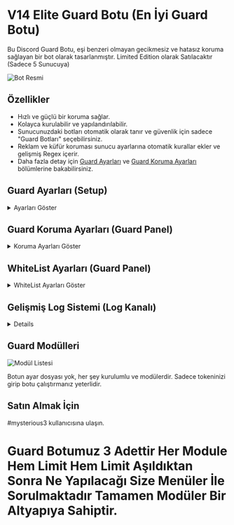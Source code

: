 # V14 Elite Guard Botu (En İyi Guard Botu)

Bu Discord Guard Botu, eşi benzeri olmayan gecikmesiz ve hatasız koruma sağlayan bir bot olarak tasarlanmıştır. Limited Edition olarak Satılacaktır (Sadece 5 Sunucuya) 

![Bot Resmi](https://github.com/mysteriouss3/V14-Elite-Guard-Botu/assets/142053394/192426e6-ccc8-4fdf-bdde-2c5a894d65fb)

## Özellikler

- Hızlı ve güçlü bir koruma sağlar.
- Kolayca kurulabilir ve yapılandırılabilir.
- Sunucunuzdaki botları otomatik olarak tanır ve güvenlik için sadece "Guard Botları" seçebilirsiniz.
- Reklam ve küfür koruması sunucu ayarlarına otomatik kurallar ekler ve gelişmiş Regex içerir.
- Daha fazla detay için [Guard Ayarları](#guard-ayarları-setup) ve [Guard Koruma Ayarları](#guard-koruma-ayarları-guard-panel) bölümlerine bakabilirsiniz.

## Guard Ayarları (Setup)

<details>
  <summary>Ayarları Göster</summary>
  
  - Log Kanalı Webhook olarak ayarlanabilir. Bu, hızlı ve güvenilir bir şekilde çalışmasını sağlar.
  
  ![Log Kanalı Ayarı](https://github.com/mysteriouss3/V14-Elite-Guard-Botu/assets/142053394/77af6ac6-022b-4fff-9ebc-b8355168ea71)
  ![Log Kanalı Ayarı](https://github.com/mysteriouss3/V14-Elite-Guard-Botu/assets/142053394/3cdf1c31-aaf9-4c88-abd5-b9abcafcdc57)
  ![Log Kanalı Ayarı](https://github.com/mysteriouss3/V14-Elite-Guard-Botu/assets/142053394/cfb81e10-f81a-4878-b2f0-93d0fe3f5e3d)
  
  - Sunucunuzdaki botlar otomatik olarak tanınır ve güvenlik için sadece "Guard Botları" seçebilirsiniz.

  ![Bot Listesi](https://github.com/mysteriouss3/V14-Elite-Guard-Botu/assets/142053394/4a095b9b-19a8-4990-af75-173809a45596)

  - Reklam ve küfür koruması sunucu ayarlarına otomatik olarak kurallar ekler ve gelişmiş Regex içerir. Bu koruma özelleştirilebilir ve devre dışı bırakılabilir.

  ![Küfür ve Reklam Koruma](https://github.com/mysteriouss3/V14-Elite-Guard-Botu/assets/142053394/92e3a188-95d8-467a-bcee-cd12df32b3df)
  
  - İşlem yapılmazsa menü 3 dakika içinde sonlanır.
  
  ![Menü Süresi](https://github.com/mysteriouss3/V14-Elite-Guard-Botu/assets/142053394/98256883-7369-4da0-8e38-4628d2fb60d5)
</details>

## Guard Koruma Ayarları (Guard Panel)

<details>
  <summary>Koruma Ayarları Göster</summary>
  
  - Tek bir komut olan "Guard Menü" ile her türlü ayarı yapabilirsiniz.

  ![Guard Menü](https://github.com/mysteriouss3/V14-Elite-Guard-Botu/assets/142053394/5292df9b-e247-45f7-bd92-060091d83b59)

  - Kullanıcı veya role izin verilmiş modüller ekleyin. Limitler 1 saat boyunca geçerlidir.
  - Rol eklemek isterseniz "Role Ekle" düğmesine tıklayarak bir rol seçebilirsiniz.

  ![Role Ekle](https://github.com/mysteriouss3/V14-Elite-Guard-Botu/assets/142053394/7ded2a07-d9a0-47ab-b03d-3e4cfceca12e)
</details>

## WhiteList Ayarları (Guard Panel)

<details>
  <summary>WhiteList Ayarları Göster</summary>
  
  - Tek bir komut olan "Guard Menü" ile her türlü ayarı yapabilirsiniz. Beyaz listedeki kullanıcıları veya rolleri görüntüleyebilir ve kaldırabilirsiniz.

  ![Beyaz Liste](https://github.com/mysteriouss3/V14-Elite-Guard-Botu/assets/142053394/21aecfe0-afff-4322-ba9f-ad9394075935)

  ![Beyaz Liste](https://github.com/mysteriouss3/V14-Elite-Guard-Botu/assets/142053394/8e197b89-3668-40d9-b236-db1257a10f4f)

  ![Beyaz Liste](https://github.com/mysteriouss3/V14-Elite-Guard-Botu/assets/142053394/4767726c-182e-46e1-81e8-1b695c2bf794)
</details>

## Gelişmiş Log Sistemi (Log Kanalı)

<details>
  
  ![Log Kanalı](https://github.com/mysteriouss3/V14-Elite-Guard-Botu/assets/142053394/8897b15f-f8ba-4a8a-97a7-c026b2fb8159)
  
  ![Log Kanalı](https://github.com/mysteriouss3/V14-Elite-Guard-Botu/assets/142053394/5e5bab38-b428-4a26-bb50-2b0713fb59eb)

  ![Log Kanalı](https://github.com/mysteriouss3/V14-Elite-Guard-Botu/assets/142053394/c20c92ae-8add-46bb-9e61-c9200b606eed)
</details>

## Guard Modülleri

![Modül Listesi](https://github.com/mysteriouss3/V14-Elite-Guard-Botu/assets/142053394/03f214f6-c815-4132-9326-c4b4cdf5c218)

Botun ayar dosyası yok, her şey kurulumlu ve modülerdir. Sadece tokeninizi girip botu çalıştırmanız yeterlidir.

## Satın Almak İçin

#mysterious3 kullanıcısına ulaşın.

<h1>Guard Botumuz 3 Adettir Her Module Hem Limit Hem Limit Aşıldıktan Sonra Ne Yapılacağı Size Menüler İle Sorulmaktadır Tamamen Modüler Bir Altyapıya Sahiptir.</h1>
